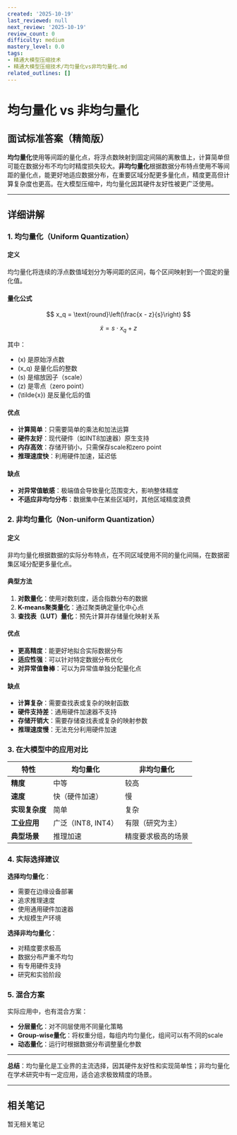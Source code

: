 ```yaml
---
created: '2025-10-19'
last_reviewed: null
next_review: '2025-10-19'
review_count: 0
difficulty: medium
mastery_level: 0.0
tags:
- 精通大模型压缩技术
- 精通大模型压缩技术/均匀量化vs非均匀量化.md
related_outlines: []
---
```

# 均匀量化 vs 非均匀量化

## 面试标准答案（精简版）

**均匀量化**使用等间距的量化点，将浮点数映射到固定间隔的离散值上，计算简单但可能在数据分布不均匀时精度损失较大。**非均匀量化**根据数据分布特点使用不等间距的量化点，能更好地适应数据分布，在重要区域分配更多量化点，精度更高但计算复杂度也更高。在大模型压缩中，均匀量化因其硬件友好性被更广泛使用。

---

## 详细讲解

### 1. 均匀量化（Uniform Quantization）

#### 定义
均匀量化将连续的浮点数值域划分为等间距的区间，每个区间映射到一个固定的量化值。

#### 量化公式
$$
x_q = \text{round}\left(\frac{x - z}{s}\right)
$$

$$
\tilde{x} = s \cdot x_q + z
$$

其中：
- \(x\) 是原始浮点数
- \(x_q\) 是量化后的整数
- \(s\) 是缩放因子（scale）
- \(z\) 是零点（zero point）
- \(\tilde{x}\) 是反量化后的值

#### 优点
- **计算简单**：只需要简单的乘法和加法运算
- **硬件友好**：现代硬件（如INT8加速器）原生支持
- **内存高效**：存储开销小，只需保存scale和zero point
- **推理速度快**：利用硬件加速，延迟低

#### 缺点
- **对异常值敏感**：极端值会导致量化范围变大，影响整体精度
- **不适应非均匀分布**：数据集中在某些区域时，其他区域精度浪费

### 2. 非均匀量化（Non-uniform Quantization）

#### 定义
非均匀量化根据数据的实际分布特点，在不同区域使用不同的量化间隔，在数据密集区域分配更多量化点。

#### 典型方法
1. **对数量化**：使用对数刻度，适合指数分布的数据
2. **K-means聚类量化**：通过聚类确定量化中心点
3. **查找表（LUT）量化**：预先计算并存储量化映射关系

#### 优点
- **更高精度**：能更好地拟合实际数据分布
- **适应性强**：可以针对特定数据分布优化
- **对异常值鲁棒**：可以为异常值单独分配量化点

#### 缺点
- **计算复杂**：需要查找表或复杂的映射函数
- **硬件支持差**：通用硬件加速器不支持
- **存储开销大**：需要存储查找表或复杂的映射参数
- **推理速度慢**：无法充分利用硬件加速

### 3. 在大模型中的应用对比

| 特性           | 均匀量化           | 非均匀量化         |
| -------------- | ------------------ | ------------------ |
| **精度**       | 中等               | 较高               |
| **速度**       | 快（硬件加速）     | 慢                 |
| **实现复杂度** | 简单               | 复杂               |
| **工业应用**   | 广泛（INT8, INT4） | 有限（研究为主）   |
| **典型场景**   | 推理加速           | 精度要求极高的场景 |

### 4. 实际选择建议

**选择均匀量化**：
- 需要在边缘设备部署
- 追求推理速度
- 使用通用硬件加速器
- 大规模生产环境

**选择非均匀量化**：
- 对精度要求极高
- 数据分布严重不均匀
- 有专用硬件支持
- 研究和实验阶段

### 5. 混合方案

实际应用中，也有混合方案：
- **分层量化**：对不同层使用不同量化策略
- **Group-wise量化**：将权重分组，每组内均匀量化，组间可以有不同的scale
- **动态量化**：运行时根据数据分布调整量化参数

---

**总结**：均匀量化是工业界的主流选择，因其硬件友好性和实现简单性；非均匀量化在学术研究中有一定应用，适合追求极致精度的场景。


---

## 相关笔记
<!-- 自动生成 -->

暂无相关笔记

